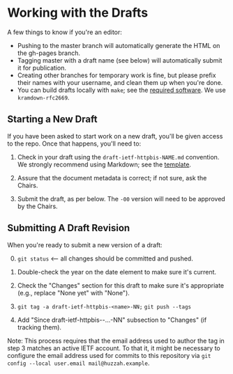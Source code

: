 # Working with the Drafts

A few things to know if you're an editor:

* Pushing to the master branch will automatically generate the HTML on the gh-pages branch.
* Tagging master with a draft name (see below) will automatically submit it for publication.
* Creating other branches for temporary work is fine, but please prefix their names with your username, and clean them up when you're done.
* You can build drafts locally with `make`; see the [required software](https://github.com/martinthomson/i-d-template/blob/master/doc/SETUP.md). We use `kramdown-rfc2669`.


## Starting a New Draft

If you have been asked to start work on a new draft, you'll be given access to the repo. Once that happens, you'll need to:

1. Check in your draft using the `draft-ietf-httpbis-NAME.md` convention. We strongly recommend using Markdown; see the [template](https://github.com/martinthomson/i-d-template/blob/master/doc/example.md).

2. Assure that the document metadata is correct; if not sure, ask the Chairs.

3. Submit the draft, as per below. The `-00` version will need to be approved by the Chairs.


## Submitting A Draft Revision

When you're ready to submit a new version of a draft:

0. `git status`  <-- all changes should be committed and pushed.

1. Double-check the year on the date element to make sure it's current.

2. Check the "Changes" section for this draft to make sure it's appropriate
   (e.g., replace "None yet" with "None").

3. `git tag -a draft-ietf-httpbis-<name>-NN;`
   `git push --tags`

4. Add "Since draft-ietf-httpbis-<name>-...-NN" subsection to "Changes" (if tracking them).

Note: This process requires that the email address used to author the tag in step 3 matches an active IETF account. To that it, it might be necessary to configure the email address used for commits to this repository via `git config --local user.email mail@huzzah.example`.
